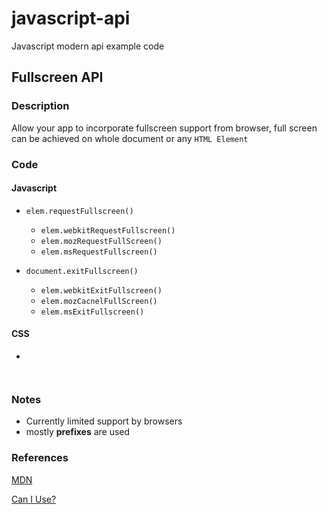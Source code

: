 # javascript-api
Javascript modern api example code


## Fullscreen API

### Description
Allow your app to incorporate fullscreen support from browser, full screen can be achieved on whole document or any ```HTML Element```


### Code

#### Javascript
- ```elem.requestFullscreen()```
    - ```elem.webkitRequestFullscreen()```
    - ```elem.mozRequestFullScreen()```
    - ```elem.msRequestFullscreen()```

- ```document.exitFullscreen()```
    - ```elem.webkitExitFullscreen()```
    - ```elem.mozCacnelFullScreen()```
    - ```elem.msExitFullscreen()```

#### CSS
- ```




### Notes
- Currently limited support by browsers
- mostly **prefixes** are used


### References
[MDN](https://developer.mozilla.org/en-US/docs/Web/API/Fullscreen_API)

[Can I Use?](https://caniuse.com/#feat=fullscreen)